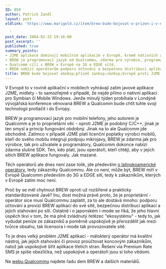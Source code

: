 ```yaml
---
ID: 859
author: Patrick Zandl
layout: post
oldlink: 'https://www.marigold.cz/item/brew-bude-bojovat-o-prizen-i-v-evrope-proti-j2me

  '
post_date: 2004-02-15 19:16:00
post_excerpt: ''
published: true
summary_points:
- J2ME aplikace dominují mobilním aplikacím v Evropě, kromě nativních aplikací.
- BREW je programovací jazyk od Qualcommu, zdarma pro výrobce, programátory i uživatele.
- Qualcomm cílí s BREW v Evropě na 3G a EDGE sítě.
- BREW nabízí operátorům podporu účtování a bezpečnou distribuci aplikací.
title: BREW bude bojovat o&nbsp;přízeň i&nbsp;v&nbsp;Evropě proti J2ME
---
```


<p>
V Evropě to v rovině aplikační v mobilech vyhrávají zatím javové aplikace J2ME, midlety - to samozřejmě v případě, že nejde přímo o nativní aplikaci pro Symbian či Mobile Windows. Jenže minulý týden probíhala v Londýně vývojářská konference věnovaná BREW a Qualcomm bude chtít tuhle svoji technologii protlačit i do Evropy.</p>

<p>
BREW je programovací jazyk pro mobilní telefony, jeho autorem je Qualcomm a je to proprietární věc  - oproti J2ME je podobný C/C++, jinak je ten smysl a princip fungování obdobný. Jinak na to ale Qualcomm jde obchodně. Zatímco v případě J2ME platí licenční poplatky výrobci mobilů, kteří do svého mobilu integrují podpoju mikrojavy, BREW je zdarma jak pro výrobce, tak pro uživatele a programátory, Qualcomm dokonce nabízí zdarma slušné SDK. Ten, kdo platí, jsou operátoři, kteří chtějí, aby v jejich sítích BREW aplikace fungovaly. Jak mazané. </p>

<p>
Těch operátorů ale dnes není zase tolik, jde především <a href="http://www.qualcomm.com/brew/developer/resources/ad/devices_op.html"target="_blank">o latinskoamerické operátory</a>, tedy zákazníky Qualcommu. Ale co není, může být, BREW míří v Evropě Qualcomm především do 3G a EDGE sítí, tedy k zákazníkům, kterých v Evropě zatím moc není.</p>

<p>
Proč by se měl chytnout BREW oproti už rozšířené a prakticky standardizované Javě? Inu, dost možná právě proto, že je proprietární - operátor sice musí Qualcommu zaplatit, za to ale dostává mnoho: podporu účtování a provizí BREW aplikací do své sítě, bezpečnou distribuci aplikací a jejich stahování po síti. Ostatně i o japonském i-mode se říká, že jeho hlavní úspěch tkví v tom, že má plně zvládnutý řetězec "ekosystému" - tedy to, jak vydudat peníze ze zákazníků a poměrně uspokojivě je přerozdělit jak mezi tvůrce obsahu, tak licensora i-mode tak provozovatele sítě. </p>

<p>
To je dnes velký problém J2ME aplikací - málokterý operátor má kvalitní nástroj, jak jejich stahování či provoz proúčtovat koncovým zákazníkům, natož jak uspokojivě šířit aplikace třetích stran. Řešení via Premium Rate SMS je spíše obezlička, než uspokojivé a operátoři jsou si toho vědomi. </p>

<p>
Na <a href="http://www.qualcomm.com/brew/">webu Qualcommu</a> najdete řadu dem BREW a dalších materiálů. </p>